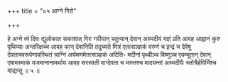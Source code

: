 +++
title = "०५ आग्ने गिरो"

+++

हे अग्ने त्वं दिवः द्युलोकात सकाशात् गिरः गरीयान् स्तुत्यान् देवान् अस्मदीयं यज्ञं प्रति आवह आह्वानं कुरु पृथिव्याः अन्तरिक्षच्च आवह कान् देवानिति तदुच्यते मित्रं एतत्सञ्ज्ञकं वरुणं च इन्द्रं च देवेषु देवतास्वरूपेणावस्थितं चाग्निं अर्यमणमेतत्सञ्ज्ञकं अदिति- मदीनां पृथ्वीञ्च विष्णुञ्च एवम्भूतान् देवान् एषामस्माकं यजमानानामर्थाय आवह सरस्वती वाग्देवता च मरुतश्च मादयन्तां अस्मदीयैः स्तोत्रैर्हविर्भिश्च माद्यन्तु ॥ ५ ॥